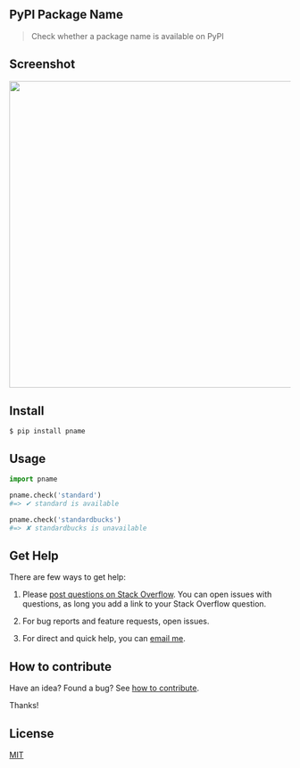 ## PyPI Package Name

> Check whether a package name is available on PyPI

## Screenshot

<img src="https://gitlab.com/yoginth/pname/raw/master/Screenshot.png" width="550">

## Install

```
$ pip install pname
```

## Usage

```python
import pname

pname.check('standard')
#=> ✔ standard is available

pname.check('standardbucks')
#=> ✘ standardbucks is unavailable
```

## Get Help

There are few ways to get help:

 1. Please [post questions on Stack Overflow](https://stackoverflow.com/questions/ask). You can open issues with questions, as long you add a link to your Stack Overflow question.

 2. For bug reports and feature requests, open issues.

 3. For direct and quick help, you can [email me](mailto://yoginth@zoho.com).

## How to contribute
Have an idea? Found a bug? See [how to contribute][contributing].

Thanks!

## License

[MIT][license]

[LICENSE]: https://yoginth.mit-license.org/
[contributing]: /CONTRIBUTING.md
